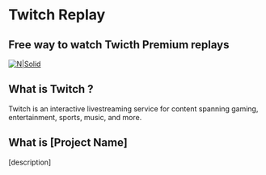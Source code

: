 # Twitch Replay
## Free way to watch Twicth Premium replays

[![N|Solid](https://assets.stickpng.com/images/580b57fcd9996e24bc43c540.png)](https://www.twitch.tv/)

## What is Twitch ?

Twitch is an interactive livestreaming service for content spanning gaming, entertainment, sports, music, and more. 

## What is [Project Name]

[description]

